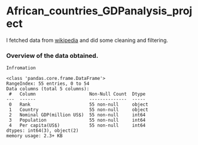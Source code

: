 # African_countries_GDPanalysis_project

I fetched data from [wikipedia](https://en.wikipedia.org/wiki/List_of_African_countries_by_GDP_(nominal)) and did some cleaning and filtering.

### Overview of the data obtained.

	Infromation 
 
	<class 'pandas.core.frame.DataFrame'>
	RangeIndex: 55 entries, 0 to 54
	Data columns (total 5 columns):
	 #   Column                    Non-Null Count  Dtype 
	---  ------                    --------------  ----- 
	 0   Rank                      55 non-null     object
	 1   Country                   55 non-null     object
	 2   Nominal GDP(million US$)  55 non-null     int64 
	 3   Population                55 non-null     int64 
	 4   Per capita(US$)           55 non-null     int64 
	dtypes: int64(3), object(2)
	memory usage: 2.3+ KB
